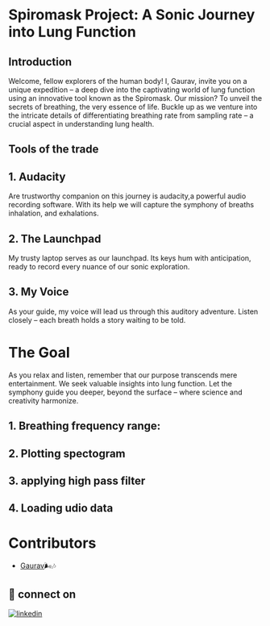 # Spiromask Project: A Sonic Journey into Lung Function
## Introduction
Welcome, fellow explorers of the human body! I, Gaurav, invite you on a unique expedition – a deep dive into the captivating world of lung function using an innovative tool known as the Spiromask.
Our mission? To unveil the secrets of breathing, the very essence of life. Buckle up as we venture into the intricate details of differentiating breathing rate from sampling rate – a crucial aspect in understanding lung health.
## Tools of the trade

## 1. Audacity
Are trustworthy companion on this journey is audacity,a powerful audio recording software. With its help we will capture the symphony of breaths inhalation, and exhalations.

## 2. The Launchpad
My trusty laptop serves as our launchpad. Its keys hum with anticipation, ready to record every nuance of our sonic exploration.

## 3. My Voice
As your guide, my voice will lead us through this auditory adventure. Listen closely – each breath holds a story waiting to be told.

# The Goal
As you relax and listen, remember that our purpose transcends mere entertainment. We seek valuable insights into lung function. Let the symphony guide you deeper, beyond the surface – where science and creativity harmonize.
## 1. Breathing frequency range:

## 2. Plotting spectogram

## 3. applying high pass filter

## 4. Loading udio data

# Contributors
- [Gaurav](https://github.com/Gaurav-Krish95)🌬️🎶
## 🔗 connect on

[![linkedin](https://img.shields.io/badge/linkedin-0A66C2?style=for-the-badge&logo=linkedin&logoColor=white)](https://in.linkedin.com/in/gourav-kumar-8b7538232/)



